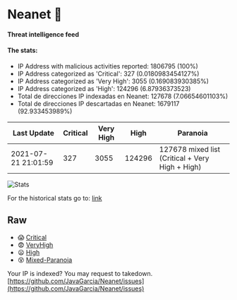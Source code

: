 # Neanet :hocho:
#### Threat intelligence feed
#### The stats:

- IP Address with malicious activities reported: 1806795 (100%)
- IP Address categorized as 'Critical':  327 (0.0180983454127%)
- IP Address categorized as 'Very High':  3055 (0.169083930385%)
- IP Address categorized as 'High':  124296 (6.87936373523)
- Total de direcciones IP indexadas en Neanet:  127678 (7.06654601103%)
- Total de direcciones IP descartadas en Neanet:  1679117 (92.933453989%)

| Last Update | Critical | Very High | High | Paranoia |
| --- | --- | --- | --- | --- |
| 2021-07-21 21:01:59 | 327 | 3055 | 124296 | 127678 mixed list (Critical + Very High + High)|

![Stats](https://docs.google.com/spreadsheets/d/e/2PACX-1vSnaNMIXVabIpDJjufMlzH7poXnshF3mgd8Is1g9ytUEzVsP5my4Trn8f-xkoLLQ38xpL3HtmUexLo6/pubchart?oid=501124687&format=image)

For the historical stats go to: [link](/stats.csv)
## Raw
- :scream: [Critical](https://raw.githubusercontent.com/JavaGarcia/Neanet/master/blacklists/neanet_critical.txt)
- :fearful: [VeryHigh](https://raw.githubusercontent.com/JavaGarcia/Neanet/master/blacklists/neanet_veryHigh.txtt)
- :frowning: [High](https://raw.githubusercontent.com/JavaGarcia/Neanet/master/blacklists/neanet_high.txt)
- :dizzy_face: [Mixed-Paranoia](https://raw.githubusercontent.com/JavaGarcia/Neanet/master/blacklists/neanet_all.txt)


Your IP is indexed? You may request to takedown. [https://github.com/JavaGarcia/Neanet/issues](https://github.com/JavaGarcia/Neanet/issues)



























































































































































































































































































































































































































































































































































































































































































































































































































































































































































































































































































































































































































































































































































































































































































































































































































































































































































































































































































































































































































































































































































































































































































































































































































































































































































































































































































































































































































































































































































































































































































































































































































































































































































































































































































































































































































































































































































































































































































































































































































































































































































































































































































































































































































































































































































































































































































































































































































































































































































































































































































































































































































































































































































































































































































































































































































































































































































































































































































































































































































































































































































































































































































































































































































































































































































































































































































































































































































































































































































































































































































































































































































































































































































































































































































































































































































































































































































































































































































































